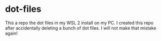 # dot-files

This a repo the dot files in my WSL 2 install on my PC. I created this repo after accidentally deleting a bunch of dot files. I will not make that mistake again!

